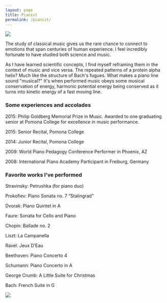 ```yaml
---
layout: page
title: Pianist
permalink: /pianist/
---
```


<img src="https://HWaymentSteele.github.io/images/piano_w_molly.jpg">

The study of classical music gives us the rare chance to connect to emotions that 
span centuries of human experience.  I feel incredibly fortunate to have studied both science and music.

As I have learned scientific concepts, I find myself reframing them in the context of music and vice versa.
The repeated patterns of a protein alpha helix? Much like the structure of Bach's fugues.
What makes a piano line sound "musical?"
It's when performed music obeys some musical conservation of energy, harmonic potential
energy being conserved as it turns into kinetic energy of a fast moving line.


  
### Some experiences and accolades

2015: Philip Goldberg Memorial Prize in Music.  Awarded to one graduating senior at Pomona College for excellence in music performance.

2015: Senior Recital, Pomona College

2014: Junior Recital, Pomona College

2009: World Piano Pedagogy Conference Performer in Phoenix, AZ

2008: International Piano Academy Participant in Freiburg, Germany

### Favorite works I’ve performed

Stravinsky: Petrushka (for piano duo)

Prokofiev: Piano Sonata no. 7 “Stalingrad”

Dvorak: Piano Quintet in A

Faure: Sonata for Cello and Piano

Chopin: Ballade no. 2

Liszt: La Campanella

Ravel: Jeux D’Eau

Beethoven: Piano Concerto 4

Schumann: Piano Concerto in A

George Crumb: A Little Suite for Christmas

Bach: French Suite in G


<img src="https://HWaymentSteele.github.io/images/piano_solo_2.jpg">
